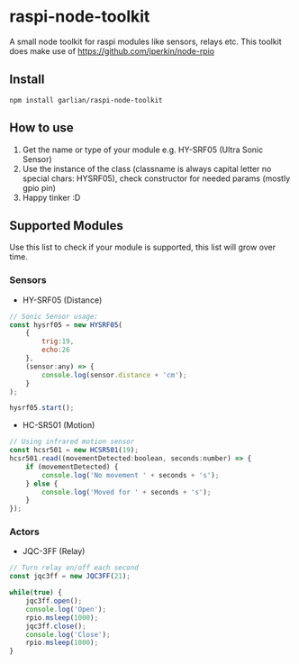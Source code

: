# raspi-node-toolkit
A small node toolkit for raspi modules like sensors, relays etc.
This toolkit does make use of https://github.com/jperkin/node-rpio

## Install
```
npm install garlian/raspi-node-toolkit
```

## How to use
1. Get the name or type of your module e.g. HY-SRF05 (Ultra Sonic Sensor)
2. Use the instance of the class (classname is always capital letter no special chars: HYSRF05), check constructor for needed params (mostly gpio pin)
3. Happy tinker :D

## Supported Modules
Use this list to check if your module is supported, this list will grow over time.


### Sensors
* HY-SRF05 (Distance)
```js
// Sonic Sensor usage:
const hysrf05 = new HYSRF05(
    {
        trig:19,
        echo:26
    },
    (sensor:any) => {
        console.log(sensor.distance + 'cm');
    }
);

hysrf05.start();
```
* HC-SR501 (Motion)
```js
// Using infrared motion sensor
const hcsr501 = new HCSR501(19);
hcsr501.read((movementDetected:boolean, seconds:number) => {
    if (movementDetected) {
        console.log('No movement ' + seconds + 's');
    } else {
        console.log('Moved for ' + seconds + 's');
    }
});
```

### Actors
* JQC-3FF (Relay)
```js
// Turn relay on/off each second
const jqc3ff = new JQC3FF(21);

while(true) {
    jqc3ff.open();
    console.log('Open');
    rpio.msleep(1000);
    jqc3ff.close();
    console.log('Close');
    rpio.msleep(1000);
}
```